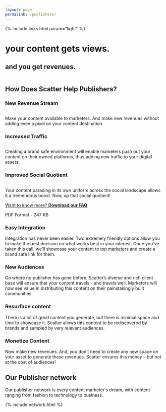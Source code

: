 ```yaml
---
layout: page
permalink: /publishers/
---
```


<!-- hero -->
<div id="hero" class="hero hero__bg hero__publishers">
  <div class="hero-a">
    <div class="header header-trans">
      <div class="container">
        <div class="row">
          {% include links.html param="light" %}
        </div>
      </div>
    </div>
    <div class="container">
      <div class="hero-content tac">
        <h1 class="hd-1 mt">your content gets views.</h1>
      </div>
    </div>
  </div>
  <div class="hero-b tac">
    <h2 class="hd-1">and you get revenues.</h2>
    <div class="breathe">
      <img src="{{ site.baseurl }}/img/hero-scatter-logo.png" alt="">
    </div>
    <div class="hidden-xs skip tac">
      <a href="#content"><img src="{{ site.baseurl }}/img/i-arrow.png" alt=""></a>
    </div>
  </div>
</div>
<!-- /hero -->

<div id="content" class="section">
  <div class="container">
    <h2 class="hd-2 tac">How Does Scatter Help Publishers?</h2>
    <div class="row tac breathe">
      <div class="col-md-4">
        <h3 class="hd-3">New Revenue Stream</h3>
        <img src="{{ site.baseurl }}/img/i-revenue.png" alt="">
        <p class="brief-text">Make your content available to marketers. And make new revenues without adding even a pixel on your content destination.</p>
      </div>
      <div class="col-md-4 mb">
        <h3 class="hd-3">Increased Traffic</h3>
        <img src="{{ site.baseurl }}/img/i-traffic.png" alt="">
        <p class="brief-text">Creating a brand safe environment will enable marketers push out your content on their owned platforms, thus adding new traffic to your digital assets.</p>
      </div>
      <div class="col-md-4 mb">
        <h3 class="hd-3">Improved Social Quotient</h3>
        <img src="{{ site.baseurl }}/img/i-socialquotient.png" alt="">
        <p class="brief-text">Your content parading in its own uniform across the social landscape allows it a tremendous boost. Now, up that social quotient!</p>
      </div>
    </div>
    <div class="tac">
      <p><a target="_blank" href="{{ site.baseurl }}/files/scatter-publisher-faqs.pdf" class="btn btn-action">Want to know more? <b>Download our FAQ</b></a></p>
      <p class="btn__info">PDF Format - 247 KB</p>
    </div>
  </div>
</div>

<div id="publishers" class="section">
  <div class="container">
    <div class="row">
      <div class="col-md-6 mb">
        <div class="tac brief-big">
          <h3 class="hd-3">Easy Integration</h3>
          <p>Integration has never been easier. Two extremely friendly options allow you to make the best decision on what works best in your interest. Once you've taken this call, we’ll showcase your content to top marketers and create a brand safe link for them.</p>
        </div>
      </div>
      <div class="col-md-6 mb">
        <div class="tac brief-big">
          <h3 class="hd-3">New Audiences</h3>
          <p>Go where no publisher has gone before. Scatter’s diverse and rich client base will ensure that your content travels - and travels well. Marketers will now see value in distributing this content on their painstakingly built communities.</p>
        </div>
      </div>
    </div>
    <div class="row">
      <div class="col-md-6 mb">
        <div class="tac brief-big">
          <h3 class="hd-3">Resurface content</h3>
          <p>There is a lot of great content you generate, but there is minimal space and time to showcase it. Scatter allows this content to be rediscovered by brands and sampled by very relevant audiences.</p>
        </div>
      </div>
      <div class="col-md-6 mb">
        <div class="tac brief-big">
          <h3 class="hd-3">Monetize Content</h3>
          <p>Now make new revenues. And, you don’t need to create any new space on your asset to generate these revenues. Scatter ensures this money – but not at the cost of audiences!</p>
        </div>
      </div>
    </div>
  </div>
</div>

<div class="section scatter">
  <div class="container tac">
    <h2 class="hd-2">Our Publisher network</h2>
    <p class="brief-text">Our publisher network is every content marketer's dream, with content ranging from fashion to technology to business.</p>
    {% include network.html %}
  </div>
</div>